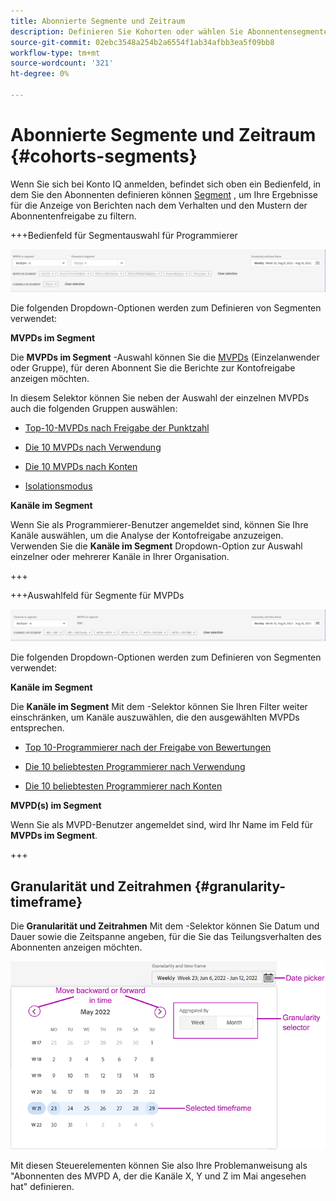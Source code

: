 ```yaml
---
title: Abonnierte Segmente und Zeitraum
description: Definieren Sie Kohorten oder wählen Sie Abonnentensegmente aus, um die Möglichkeiten zur Kontofreigabe und die Muster Ihrer Kanal-Viewer für die Verwendung grafischer Tools und Berichte in Konto IQ zu messen.
source-git-commit: 02ebc3548a254b2a6554f1ab34afbb3ea5f09bb8
workflow-type: tm+mt
source-wordcount: '321'
ht-degree: 0%

---
```



# Abonnierte Segmente und Zeitraum {#cohorts-segments}

Wenn Sie sich bei Konto IQ anmelden, befindet sich oben ein Bedienfeld, in dem Sie den Abonnenten definieren können [Segment](/help/AccountIQ/product-concepts.md#segment-segmet-def) , um Ihre Ergebnisse für die Anzeige von Berichten nach dem Verhalten und den Mustern der Abonnentenfreigabe zu filtern.

<!--![](assets/segment-timeframe-panel.png)-->

+++Bedienfeld für Segmentauswahl für Programmierer

![](assets/segment-panel-programmer.png)

<!--![](assets/filter-panel.png)-->

Die folgenden Dropdown-Optionen werden zum Definieren von Segmenten verwendet:

**MVPDs im Segment**

Die **MVPDs im Segment** -Auswahl können Sie die [MVPDs](/help/AccountIQ/product-concepts.md#mvpd-def) (Einzelanwender oder Gruppe), für deren Abonnent Sie die Berichte zur Kontofreigabe anzeigen möchten.

In diesem Selektor können Sie neben der Auswahl der einzelnen MVPDs auch die folgenden Gruppen auswählen:

* [Top-10-MVPDs nach Freigabe der Punktzahl](/help/AccountIQ/product-concepts.md#top-mvpds-def)

* [Die 10 MVPDs nach Verwendung](/help/AccountIQ/product-concepts.md#top-mvpds-def)

* [Die 10 MVPDs nach Konten](/help/AccountIQ/product-concepts.md#top-mvpds-def)

* [Isolationsmodus](/help/AccountIQ/isolation-mode.md)

**Kanäle im Segment**

Wenn Sie als Programmierer-Benutzer angemeldet sind, können Sie Ihre Kanäle auswählen, um die Analyse der Kontofreigabe anzuzeigen. Verwenden Sie die **Kanäle im Segment** Dropdown-Option zur Auswahl einzelner oder mehrerer Kanäle in Ihrer Organisation.

+++

+++Auswahlfeld für Segmente für MVPDs

![](assets/segment-panel-mvpd.png)

Die folgenden Dropdown-Optionen werden zum Definieren von Segmenten verwendet:

**Kanäle im Segment**

Die **Kanäle im Segment** Mit dem -Selektor können Sie Ihren Filter weiter einschränken, um Kanäle auszuwählen, die den ausgewählten MVPDs entsprechen.

* [Top 10-Programmierer nach der Freigabe von Bewertungen](/help/AccountIQ/product-concepts.md#top-mvpds-def)

* [Die 10 beliebtesten Programmierer nach Verwendung](/help/AccountIQ/product-concepts.md#top-mvpds-def)

* [Die 10 beliebtesten Programmierer nach Konten](/help/AccountIQ/product-concepts.md#top-mvpds-def)

**MVPD(s) im Segment**

Wenn Sie als MVPD-Benutzer angemeldet sind, wird Ihr Name im Feld für **MVPDs im Segment**.

+++




<!--For example, you can define your segment as the "subscribers of the MVPD A that watched the channels X, Y, and Z".-->



## Granularität und Zeitrahmen {#granularity-timeframe}

Die **Granularität und Zeitrahmen** Mit dem -Selektor können Sie Datum und Dauer sowie die Zeitspanne angeben, für die Sie das Teilungsverhalten des Abonnenten anzeigen möchten.

![Granularität und Zeitrahmen](assets/granularity-timeframe-weekwise.png)

Mit diesen Steuerelementen können Sie also Ihre Problemanweisung als &quot;Abonnenten des MVPD A, der die Kanäle X, Y und Z im Mai angesehen hat&quot; definieren.


